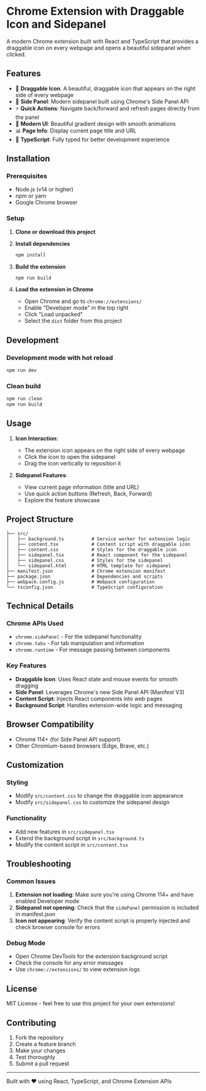 # Chrome Extension with Draggable Icon and Sidepanel

A modern Chrome extension built with React and TypeScript that provides a draggable icon on every webpage and opens a beautiful sidepanel when clicked.

## Features

- 🎯 **Draggable Icon**: A beautiful, draggable icon that appears on the right side of every webpage
- 📱 **Side Panel**: Modern sidepanel built using Chrome's Side Panel API
- ⚡ **Quick Actions**: Navigate back/forward and refresh pages directly from the panel
- 🎨 **Modern UI**: Beautiful gradient design with smooth animations
- 📊 **Page Info**: Display current page title and URL
- 🔧 **TypeScript**: Fully typed for better development experience

## Installation

### Prerequisites

- Node.js (v14 or higher)
- npm or yarn
- Google Chrome browser

### Setup

1. **Clone or download this project**

2. **Install dependencies**
   ```bash
   npm install
   ```

3. **Build the extension**
   ```bash
   npm run build
   ```

4. **Load the extension in Chrome**
   - Open Chrome and go to `chrome://extensions/`
   - Enable "Developer mode" in the top right
   - Click "Load unpacked"
   - Select the `dist` folder from this project

## Development

### Development mode with hot reload
```bash
npm run dev
```

### Clean build
```bash
npm run clean
npm run build
```

## Usage

1. **Icon Interaction**: 
   - The extension icon appears on the right side of every webpage
   - Click the icon to open the sidepanel
   - Drag the icon vertically to reposition it

2. **Sidepanel Features**:
   - View current page information (title and URL)
   - Use quick action buttons (Refresh, Back, Forward)
   - Explore the feature showcase

## Project Structure

```
├── src/
│   ├── background.ts          # Service worker for extension logic
│   ├── content.tsx            # Content script with draggable icon
│   ├── content.css            # Styles for the draggable icon
│   ├── sidepanel.tsx          # React component for the sidepanel
│   ├── sidepanel.css          # Styles for the sidepanel
│   └── sidepanel.html         # HTML template for sidepanel
├── manifest.json              # Chrome extension manifest
├── package.json               # Dependencies and scripts
├── webpack.config.js          # Webpack configuration
└── tsconfig.json              # TypeScript configuration
```

## Technical Details

### Chrome APIs Used
- `chrome.sidePanel` - For the sidepanel functionality
- `chrome.tabs` - For tab manipulation and information
- `chrome.runtime` - For message passing between components

### Key Features
- **Draggable Icon**: Uses React state and mouse events for smooth dragging
- **Side Panel**: Leverages Chrome's new Side Panel API (Manifest V3)
- **Content Script**: Injects React components into web pages
- **Background Script**: Handles extension-wide logic and messaging

## Browser Compatibility

- Chrome 114+ (for Side Panel API support)
- Other Chromium-based browsers (Edge, Brave, etc.)

## Customization

### Styling
- Modify `src/content.css` to change the draggable icon appearance
- Modify `src/sidepanel.css` to customize the sidepanel design

### Functionality
- Add new features in `src/sidepanel.tsx`
- Extend the background script in `src/background.ts`
- Modify the content script in `src/content.tsx`

## Troubleshooting

### Common Issues

1. **Extension not loading**: Make sure you're using Chrome 114+ and have enabled Developer mode
2. **Sidepanel not opening**: Check that the `sidePanel` permission is included in manifest.json
3. **Icon not appearing**: Verify the content script is properly injected and check browser console for errors

### Debug Mode
- Open Chrome DevTools for the extension background script
- Check the console for any error messages
- Use `chrome://extensions/` to view extension logs

## License

MIT License - feel free to use this project for your own extensions!

## Contributing

1. Fork the repository
2. Create a feature branch
3. Make your changes
4. Test thoroughly
5. Submit a pull request

---

Built with ❤️ using React, TypeScript, and Chrome Extension APIs 
